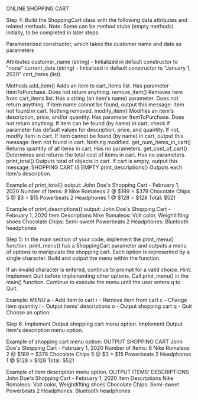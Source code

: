 ONLINE SHOPPING CART

Step 4: Build the ShoppingCart class with the following data attributes and related methods. Note: Some can be method stubs (empty methods) initially, to be completed in later steps

Parameterized constructor, which takes the customer name and date as parameters

Attributes
    customer_name (string) - Initialized in default constructor to "none"
    current_date (string) - Initialized in default constructor to "January 1, 2020"
    cart_items (list)

Methods
    add_item()
        Adds an item to cart_items list. Has parameter ItemToPurchase. Does not return anything.
    remove_item()
        Removes item from cart_items list. Has a string (an item's name) parameter. Does not return anything.
        If item name cannot be found, output this message: Item not found in cart. Nothing removed.
    modify_item()
        Modifies an item's description, price, and/or quantity. Has parameter ItemToPurchase. Does not return anything.
        If item can be found (by name) in cart, check if parameter has default values for description, price, and quantity. If not, modify item in cart.
        If item cannot be found (by name) in cart, output this message: Item not found in cart. Nothing modified.
    get_num_items_in_cart()
        Returns quantity of all items in cart. Has no parameters.
    get_cost_of_cart()
        Determines and returns the total cost of items in cart. Has no parameters.
    print_total()
        Outputs total of objects in cart.
        If cart is empty, output this message: SHOPPING CART IS EMPTY
    print_descriptions()
        Outputs each item's description.

Example of print_total() output:
    John Doe's Shopping Cart - February 1, 2020
    Number of Items: 8
    Nike Romaleos 2 @ $189 = $378
    Chocolate Chips 5 @ $3 = $15
    Powerbeats 2 Headphones 1 @ $128 = $128
    Total: $521

Example of print_descriptions() output:
    John Doe's Shopping Cart - February 1, 2020
    Item Descriptions
    Nike Romaleos: Volt color, Weightlifting shoes
    Chocolate Chips: Semi-sweet
    Powerbeats 2 Headphones: Bluetooth headphones

Step 5: In the main section of your code, implement the print_menu() function. print_menu() has a ShoppingCart parameter and outputs a menu of options to manipulate the shopping cart. Each option is represented by a single character. Build and output the menu within the function.

If an invalid character is entered, continue to prompt for a valid choice. Hint: Implement Quit before implementing other options. Call print_menu() in the main() function. Continue to execute the menu until the user enters q to Quit.

Example:
    MENU
    a - Add item to cart
    r - Remove item from cart
    c - Change item quantity
    i - Output items' descriptions
    o - Output shopping cart
    q - Quit
    Choose an option:

Step 6: Implement Output shopping cart menu option. Implement Output item's description menu option.

Example of shopping cart menu option:
    OUTPUT SHOPPING CART
    John Doe's Shopping Cart - February 1, 2020
    Number of Items: 8
    Nike Romaleos 2 @ $189 = $378
    Chocolate Chips 5 @ $3 = $15
    Powerbeats 2 Headphones 1 @ $128 = $128
    Total: $521

Example of item description menu option.
    OUTPUT ITEMS' DESCRIPTIONS
    John Doe's Shopping Cart - February 1, 2020
    Item Descriptions
    Nike Romaleos: Volt color, Weightlifting shoes
    Chocolate Chips: Semi-sweet
    Powerbeats 2 Headphones: Bluetooth headphones


